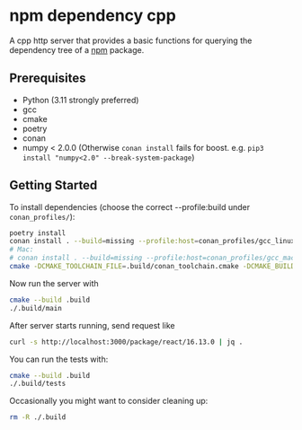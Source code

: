 # npm dependency cpp

A cpp http server that provides a basic functions for querying the dependency
tree of a [npm](https://npmjs.org) package.

## Prerequisites

- Python (3.11 strongly preferred)
- gcc
- cmake
- poetry
- conan
- numpy < 2.0.0 (Otherwise `conan install` fails for boost. e.g. `pip3 install "numpy<2.0" --break-system-package`)

## Getting Started

To install dependencies (choose the correct --profile:build under `conan_profiles/`):

```sh
poetry install
conan install . --build=missing --profile:host=conan_profiles/gcc_linux_x86_64 --profile:build=conan_profiles/gcc_linux_x86_64 --output-folder=.build
# Mac:
# conan install . --build=missing --profile:host=conan_profiles/gcc_mac_arm --profile:build=conan_profiles/gcc_mac_arm --output-folder=.build
cmake -DCMAKE_TOOLCHAIN_FILE=.build/conan_toolchain.cmake -DCMAKE_BUILD_TYPE=Release -B .build .
```

Now run the server with

```sh
cmake --build .build
./.build/main
```

After server starts running, send request like

```sh
curl -s http://localhost:3000/package/react/16.13.0 | jq .
```

You can run the tests with:

```sh
cmake --build .build
./.build/tests
```

Occasionally you might want to consider cleaning up:

```sh
rm -R ./.build
```